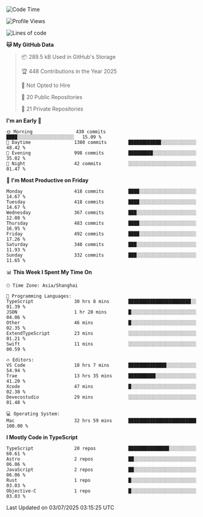 <!--START_SECTION:waka-->
![Code Time](http://img.shields.io/badge/Code%20Time-3%2C789%20hrs%203%20mins-blue)

![Profile Views](http://img.shields.io/badge/Profile%20Views-0-blue)

![Lines of code](https://img.shields.io/badge/From%20Hello%20World%20I%27ve%20Written-3.2%20million%20lines%20of%20code-blue)

**🐱 My GitHub Data** 

> 📦 289.5 kB Used in GitHub's Storage 
 > 
> 🏆 448 Contributions in the Year 2025
 > 
> 🚫 Not Opted to Hire
 > 
> 📜 20 Public Repositories 
 > 
> 🔑 21 Private Repositories 
 > 
**I'm an Early 🐤** 

```text
🌞 Morning                430 commits         ████░░░░░░░░░░░░░░░░░░░░░   15.09 % 
🌆 Daytime                1380 commits        ████████████░░░░░░░░░░░░░   48.42 % 
🌃 Evening                998 commits         █████████░░░░░░░░░░░░░░░░   35.02 % 
🌙 Night                  42 commits          ░░░░░░░░░░░░░░░░░░░░░░░░░   01.47 % 
```
📅 **I'm Most Productive on Friday** 

```text
Monday                   418 commits         ████░░░░░░░░░░░░░░░░░░░░░   14.67 % 
Tuesday                  418 commits         ████░░░░░░░░░░░░░░░░░░░░░   14.67 % 
Wednesday                367 commits         ███░░░░░░░░░░░░░░░░░░░░░░   12.88 % 
Thursday                 483 commits         ████░░░░░░░░░░░░░░░░░░░░░   16.95 % 
Friday                   492 commits         ████░░░░░░░░░░░░░░░░░░░░░   17.26 % 
Saturday                 340 commits         ███░░░░░░░░░░░░░░░░░░░░░░   11.93 % 
Sunday                   332 commits         ███░░░░░░░░░░░░░░░░░░░░░░   11.65 % 
```


📊 **This Week I Spent My Time On** 

```text
🕑︎ Time Zone: Asia/Shanghai

💬 Programming Languages: 
TypeScript               30 hrs 8 mins       ███████████████████████░░   91.39 % 
JSON                     1 hr 20 mins        █░░░░░░░░░░░░░░░░░░░░░░░░   04.06 % 
Other                    46 mins             █░░░░░░░░░░░░░░░░░░░░░░░░   02.35 % 
ExtendTypeScript         23 mins             ░░░░░░░░░░░░░░░░░░░░░░░░░   01.21 % 
Swift                    11 mins             ░░░░░░░░░░░░░░░░░░░░░░░░░   00.59 % 

🔥 Editors: 
VS Code                  18 hrs 7 mins       ██████████████░░░░░░░░░░░   54.94 % 
Trae                     13 hrs 35 mins      ██████████░░░░░░░░░░░░░░░   41.20 % 
Xcode                    47 mins             █░░░░░░░░░░░░░░░░░░░░░░░░   02.38 % 
Devecostudio             29 mins             ░░░░░░░░░░░░░░░░░░░░░░░░░   01.48 % 

💻 Operating System: 
Mac                      32 hrs 59 mins      █████████████████████████   100.00 % 
```

**I Mostly Code in TypeScript** 

```text
TypeScript               20 repos            ███████████████░░░░░░░░░░   60.61 % 
Astro                    2 repos             ██░░░░░░░░░░░░░░░░░░░░░░░   06.06 % 
JavaScript               2 repos             ██░░░░░░░░░░░░░░░░░░░░░░░   06.06 % 
Rust                     1 repo              █░░░░░░░░░░░░░░░░░░░░░░░░   03.03 % 
Objective-C              1 repo              █░░░░░░░░░░░░░░░░░░░░░░░░   03.03 % 
```




 Last Updated on 03/07/2025 03:15:25 UTC
<!--END_SECTION:waka-->